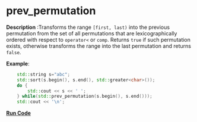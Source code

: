 # prev_permutation

**Description** :Transforms the range `[first, last)` into the previous permutation from the set of all permutations that are lexicographically ordered with respect to `operator<` or `comp`. Returns `true` if such permutation exists, otherwise transforms the range into the last permutation and returns `false`. 

**Example**:
```c++
	std::string s="abc";
    std::sort(s.begin(), s.end(), std::greater<char>());
    do {
        std::cout << s << ' ';
    } while(std::prev_permutation(s.begin(), s.end()));
    std::cout << '\n';
```
**[Run Code](https://rextester.com/XKWH81224)**
